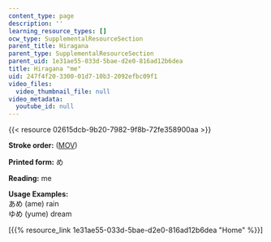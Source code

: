 ```yaml
---
content_type: page
description: ''
learning_resource_types: []
ocw_type: SupplementalResourceSection
parent_title: Hiragana
parent_type: SupplementalResourceSection
parent_uid: 1e31ae55-033d-5bae-d2e0-816ad12b6dea
title: Hiragana "me"
uid: 247f4f20-3300-01d7-10b3-2092efbc09f1
video_files:
  video_thumbnail_file: null
video_metadata:
  youtube_id: null
---
```


{{< resource 02615dcb-9b20-7982-9f8b-72fe358900aa >}}

**Stroke order:** ([MOV](http://www.archive.org/download/MITRES21F.01S10_HIRAGANA_CHARACTERS/0465.mov))

**Printed form:** め

**Reading:** me

**Usage Examples:**  
あめ (ame) rain  
ゆめ (yume) dream

  
\[{{% resource_link 1e31ae55-033d-5bae-d2e0-816ad12b6dea "Home" %}}\]